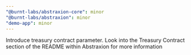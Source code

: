 ```yaml
---
"@burnt-labs/abstraxion-core": minor
"@burnt-labs/abstraxion": minor
"demo-app": minor
---
```


Introduce treasury contract parameter. Look into the Treasury Contract section of the README within Abstraxion for more information
